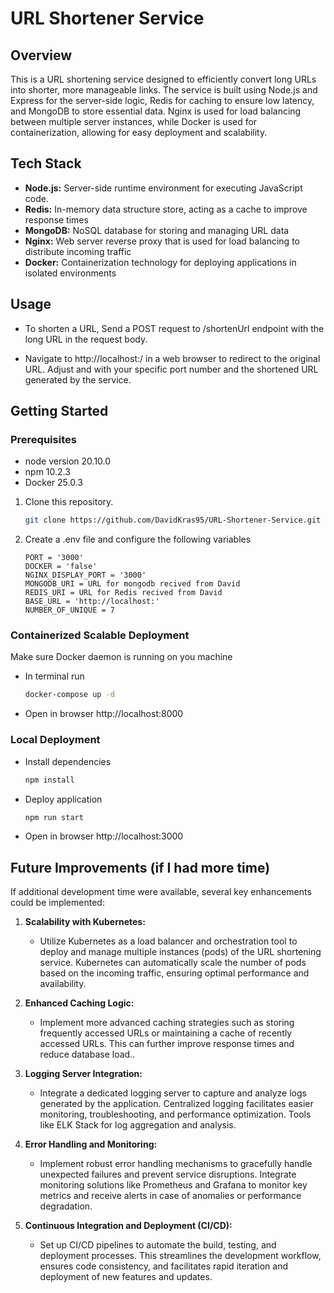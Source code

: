 # URL Shortener Service

## Overview

This is a URL shortening  service designed to efficiently convert long URLs into shorter, more manageable links.
The service is built using Node.js and Express for the server-side logic, Redis for caching to ensure low latency, and MongoDB to store essential data.
Nginx is used for load balancing between multiple server instances, while Docker is used for containerization, allowing for easy deployment and scalability.

## Tech Stack

- **Node.js:** Server-side runtime environment for executing JavaScript code.
- **Redis:** In-memory data structure store, acting as a cache to improve response times
- **MongoDB:** NoSQL database for storing and managing URL data
- **Nginx:** Web server reverse proxy that is used for load balancing to distribute incoming traffic
- **Docker:** Containerization technology for deploying applications in isolated environments

## Usage

- To shorten a URL, Send a POST request to /shortenUrl endpoint with the long URL in the request body.

- Navigate to http://localhost:<port>/<shortened-url> in a web browser to redirect to the original URL.
  Adjust <port> and <shortened-url> with your specific port number and the shortened URL generated by the service.

## Getting Started

### Prerequisites

- node version 20.10.0
- npm 10.2.3
- Docker 25.0.3


1. Clone this repository.

   ```bash
   git clone https://github.com/DavidKras95/URL-Shortener-Service.git
   ```

2. Create a .env file and configure the following variables

    ```env
    PORT = '3000'
    DOCKER = 'false'
    NGINX_DISPLAY_PORT = '3000'
    MONGODB_URI = URL for mongodb recived from David
    REDIS_URI = URL for Redis recived from David
    BASE_URL = 'http://localhost:'
    NUMBER_OF_UNIQUE = 7 
    ```

### Containerized Scalable Deployment

Make sure Docker daemon is running on you machine

- In terminal run
    ```bash
    docker-compose up -d
    ```

- Open in browser http://localhost:8000

### Local Deployment

- Install dependencies
    ```bash
    npm install
    ```

- Deploy application
    ```bash
    npm run start
    ```
- Open in browser http://localhost:3000




## Future Improvements (if I had more time)

If additional development time were available, several key enhancements could be implemented:

1. **Scalability with Kubernetes:**
   - Utilize Kubernetes as a load balancer and orchestration tool to deploy and manage multiple instances (pods) of the URL shortening service. Kubernetes can automatically scale the number of pods based on the incoming traffic, ensuring optimal performance and availability.

2. **Enhanced Caching Logic:**
   - Implement more advanced caching strategies such as storing frequently accessed URLs or maintaining a cache of recently accessed URLs. This can further improve response times and reduce database load..

3. **Logging Server Integration:**
   - Integrate a dedicated logging server to capture and analyze logs generated by the application. Centralized logging facilitates easier monitoring, troubleshooting, and performance optimization. Tools like ELK Stack for log aggregation and analysis.

4. **Error Handling and Monitoring:**
   - Implement robust error handling mechanisms to gracefully handle unexpected failures and prevent service disruptions. Integrate monitoring solutions like Prometheus and Grafana to monitor key metrics and receive alerts in case of anomalies or performance degradation.

5. **Continuous Integration and Deployment (CI/CD):**
   -  Set up CI/CD pipelines to automate the build, testing, and deployment processes. This streamlines the development workflow, ensures code consistency, and facilitates rapid iteration and deployment of new features and updates.
